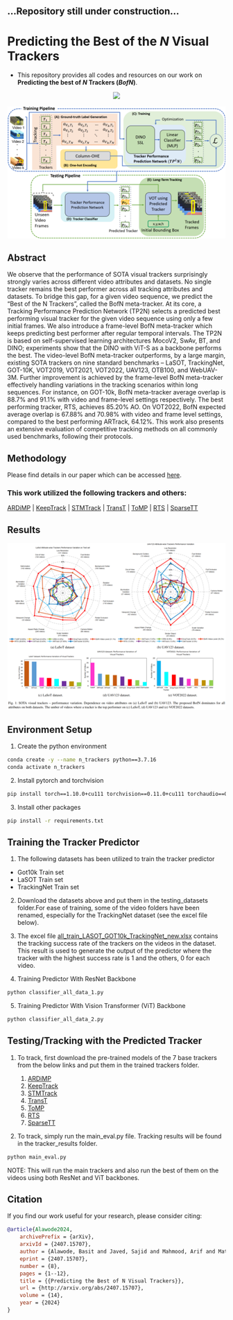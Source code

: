 ## ...Repository still under construction...

# Predicting the Best of the *N* Visual Trackers

 - This repository provides all codes and resources on our work on **Predicting the best of _N_ Trackers (*BofN*)**.

 <p align="center">
<a href="https://arxiv.org/abs/2407.15707"><img src="https://img.shields.io/badge/arXiv-Paper-<color>"></a>
</p>

![Structure of the Proposed BofN](/images/model.png)


## Abstract
We observe that the performance of SOTA visual trackers surprisingly strongly varies across different video attributes and
datasets. No single tracker remains the best performer across all tracking attributes and datasets. To bridge this gap, for a given video
sequence, we predict the “Best of the N Trackers”, called the BofN meta-tracker. At its core, a Tracking Performance Prediction
Network (TP2N) selects a predicted best performing visual tracker for the given video sequence using only a few initial frames. We also
introduce a frame-level BofN meta-tracker which keeps predicting best performer after regular temporal intervals. The TP2N is based
on self-supervised learning architectures MocoV2, SwAv, BT, and DINO; experiments show that the DINO with ViT-S as a backbone
performs the best. The video-level BofN meta-tracker outperforms, by a large margin, existing SOTA trackers on nine standard
benchmarks – LaSOT, TrackingNet, GOT-10K, VOT2019, VOT2021, VOT2022, UAV123, OTB100, and WebUAV-3M. Further
improvement is achieved by the frame-level BofN meta-tracker effectively handling variations in the tracking scenarios within long
sequences. For instance, on GOT-10k, BofN meta-tracker average overlap is 88.7% and 91.1% with video and frame-level settings
respectively. The best performing tracker, RTS, achieves 85.20% AO. On VOT2022, BofN expected average overlap is 67.88% and
70.98% with video and frame level settings, compared to the best performing ARTrack, 64.12%. This work also presents an extensive
evaluation of competitive tracking methods on all commonly used benchmarks, following their protocols.

## Methodology

Please find details in our paper which can be accessed [here](https://arxiv.org/abs/2407.15707).

### This work utilized the following trackers and others: 

[ARDiMP](https://github.com/MasterBin-IIAU/AlphaRefine) | [KeepTrack](https://github.com/visionml/pytracking) | [STMTrack](https://github.com/fzh0917/STMTrack) | [TransT](https://github.com/chenxin-dlut/TransT) | [ToMP](https://github.com/visionml/pytracking)
| [RTS](https://github.com/visionml/pytracking) | [SparseTT](https://github.com/fzh0917/SparseTT)

## Results

![Results](/images/plots.png)


## Environment Setup

1. Create the python environment

```bash
conda create -y --name n_trackers python==3.7.16
conda activate n_trackers  
``` 

2. Install pytorch and torchvision
```bash
pip install torch==1.10.0+cu111 torchvision==0.11.0+cu111 torchaudio==0.10.0 -f https://download.pytorch.org/whl/torch_stable.html
```

3. Install other packages

```bash
pip install -r requirements.txt
```

## Training the Tracker Predictor

1. The following datasets has been utilized to train the tracker predictor
- Got10k Train set
- LaSOT Train set
- TrackingNet Train set

2. Download the datasets above and put them in the testing_datasets folder.For ease of training, some of the video folders have been renamed, especially for the TrackingNet dataset (see the excel file below).

3. The excel file [all_train_LASOT_GOT10k_TrackingNet_new.xlsx](./all_train_LASOT_GOT10k_TrackingNet_new.xlsx) contains the tracking success rate of the trackers on the videos in the dataset. This result is used to generate the output of the predictor where the tracker with the highest success rate is 1 and the others, 0 for each video. 

4. Training Predictor With ResNet Backbone
```bash
python classifier_all_data_1.py
```

5. Training Predictor With Vision Transformer (ViT) Backbone
```bash
python classifier_all_data_2.py
```

## Testing/Tracking with the Predicted Tracker

1. To track, first download the pre-trained models of the 7 base trackers from the below links and put them in the trained trackers folder.
    1. [ARDiMP](https://kuacae-my.sharepoint.com/:f:/g/personal/100060517_ku_ac_ae/Er8rDSdhy31Nr9Nf076gqV4Bj6-RU8dO4aRqUbYmVihdhg?e=Jp5V4G)
    2. [KeepTrack](https://kuacae-my.sharepoint.com/:f:/g/personal/100060517_ku_ac_ae/EkhVxPTBgAtNpL-TRlmojgEB6OzayO_E2K0EpbOIzd2kEg?e=EAC8A7)
    3. [STMTrack](https://kuacae-my.sharepoint.com/:f:/g/personal/100060517_ku_ac_ae/Ei7KPct5H4xPjeCUhx-Zi9ABSosQLkxpyKHZKVA7QTzvog?e=3XZL8M)
    4. [TransT](https://kuacae-my.sharepoint.com/:f:/g/personal/100060517_ku_ac_ae/EqJkM3jV2YxEnbns-ADjOVMB7qkQ3K1nNUAf4rab3thHTg?e=ntuPTP)
    5. [ToMP](https://kuacae-my.sharepoint.com/:f:/g/personal/100060517_ku_ac_ae/EkhVxPTBgAtNpL-TRlmojgEB6OzayO_E2K0EpbOIzd2kEg?e=EAC8A7)
    6. [RTS](https://kuacae-my.sharepoint.com/:f:/g/personal/100060517_ku_ac_ae/EkhVxPTBgAtNpL-TRlmojgEB6OzayO_E2K0EpbOIzd2kEg?e=EAC8A7)
    7. [SparseTT](https://kuacae-my.sharepoint.com/:f:/g/personal/100060517_ku_ac_ae/Ev5MSxYfr1dKmVjytHiCofYBQl2TUg635A0KnrGXsbcmyA?e=zjY199)

2. To track, simply run the main_eval.py file. Tracking results will be found in the tracker_results folder.

```bash
python main_eval.py
```

NOTE: This will run the main trackers and also run the best of them on the videos using both ResNet and ViT backbones.

## Citation
 
 If you find our work useful for your research, please consider citing:

```bibtex
@article{Alawode2024,
    archivePrefix = {arXiv},
    arxivId = {2407.15707},
    author = {Alawode, Basit and Javed, Sajid and Mahmood, Arif and Matas, Jiri},
    eprint = {2407.15707},
    number = {8},
    pages = {1--12},
    title = {{Predicting the Best of N Visual Trackers}},
    url = {http://arxiv.org/abs/2407.15707},
    volume = {14},
    year = {2024}
}
```
